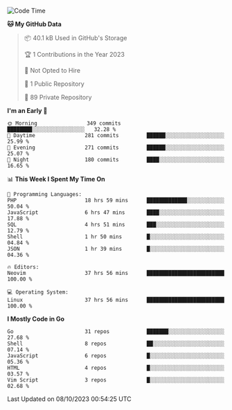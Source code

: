 
<!--START_SECTION:waka-->
![Code Time](http://img.shields.io/badge/Code%20Time-4%2C113%20hrs%2016%20mins-blue)

**🐱 My GitHub Data** 

> 📦 40.1 kB Used in GitHub's Storage 
 > 
> 🏆 1 Contributions in the Year 2023
 > 
> 🚫 Not Opted to Hire
 > 
> 📜 1 Public Repository 
 > 
> 🔑 89 Private Repository 
 > 
**I'm an Early 🐤** 

```text
🌞 Morning                349 commits         ████████░░░░░░░░░░░░░░░░░   32.28 % 
🌆 Daytime                281 commits         ██████░░░░░░░░░░░░░░░░░░░   25.99 % 
🌃 Evening                271 commits         ██████░░░░░░░░░░░░░░░░░░░   25.07 % 
🌙 Night                  180 commits         ████░░░░░░░░░░░░░░░░░░░░░   16.65 % 
```


📊 **This Week I Spent My Time On** 

```text
💬 Programming Languages: 
PHP                      18 hrs 59 mins      █████████████░░░░░░░░░░░░   50.04 % 
JavaScript               6 hrs 47 mins       ████░░░░░░░░░░░░░░░░░░░░░   17.88 % 
SQL                      4 hrs 51 mins       ███░░░░░░░░░░░░░░░░░░░░░░   12.79 % 
Shell                    1 hr 50 mins        █░░░░░░░░░░░░░░░░░░░░░░░░   04.84 % 
JSON                     1 hr 39 mins        █░░░░░░░░░░░░░░░░░░░░░░░░   04.36 % 

🔥 Editors: 
Neovim                   37 hrs 56 mins      █████████████████████████   100.00 % 

💻 Operating System: 
Linux                    37 hrs 56 mins      █████████████████████████   100.00 % 
```

**I Mostly Code in Go** 

```text
Go                       31 repos            ███████░░░░░░░░░░░░░░░░░░   27.68 % 
Shell                    8 repos             ██░░░░░░░░░░░░░░░░░░░░░░░   07.14 % 
JavaScript               6 repos             █░░░░░░░░░░░░░░░░░░░░░░░░   05.36 % 
HTML                     4 repos             █░░░░░░░░░░░░░░░░░░░░░░░░   03.57 % 
Vim Script               3 repos             █░░░░░░░░░░░░░░░░░░░░░░░░   02.68 % 
```




 Last Updated on 08/10/2023 00:54:25 UTC
<!--END_SECTION:waka-->

